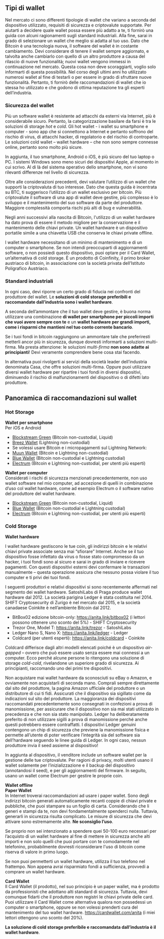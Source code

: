 ## Tipi di wallet

Nel mercato ci sono differenti tipologie di wallet che variano a seconda del dispositivo utilizzato, requisiti di sicurezza e criptovalute supportate. Per aiutarti a decidere quale wallet possa essere più adatto a te, ti fornirò una guida con alcuni ragionamenti sugli standard industriali. Alla fine, sarai in grado di selezionare un wallet che meglio si adatta al tuo uso. Dato che Bitcoin è una tecnologia nuova, il software del wallet è in costante cambiamento. Devi considerare di tenere il wallet sempre aggiornato, e talvolta anche cambiarlo con quello di un altro produttore a causa del rilascio di nuove funzionalità; nuovi wallet vengono immessi in continuazione nel mercato. Questa cosa non deve scoraggiarti, voglio solo informarti di questa possibilità. Nel corso degli ultimi anni ho utilizzato numerosi wallet al fine di testarli o per essere in grado di sfruttare nuove funzionalità. Pertanto, ti fornirò delle raccomandazioni di wallet che io stessa ho utilizzato e che godono di ottima reputazione tra gli esperti dell’industria.

### Sicurezza del wallet

Più un software wallet è resistente ad attacchi da esterni via Internet, più è considerabile sicuro. Pertanto, la categorizzazione basilare da farsi è tra le soluzioni di storage _hot_ e _cold_. Gli hot wallet - i wallet su smartphone e computer - sono app che si connettono a Internet e pertanto soffrono del rischio di virus, di attacchi hacker, di regolatorio e del rischio di controparte. Le soluzioni cold wallet – wallet hardware – che non sono sempre connesse online, pertanto sono molto più sicure.

In aggiunta, il tuo smartphone, Android o iOS, è più sicuro del tuo laptop o PC. I sistemi Windows sono meno sicuri dei dispositivi Apple, al momento in cui scrivo. Al di là del sistema operativo dello smartphone, non vi sono rilevanti differenze nel livello di sicurezza.

Oltre alle considerazioni precedenti, devi valutare l’utilizzo di un wallet che supporti la criptovaluta di tuo interesse. Dato che questa guida è incentrata su BTC, ti suggerisco l’utilizzo di un wallet esclusivo per bitcoin. Più criptovalute il software di una app di wallet deve gestire, più complesso è lo sviluppo e il mantenimento del suo software da parte del produttore. Maggiore complessità comporta rischi più alti di bug e vulnerabilità.

Negli anni successivi alla nascita di Bitcoin, l'utilizzo di un wallet hardware ha dato prova di essere il metodo migliore per la conservazione e il mantenimento delle chiavi private. Un wallet hardware è un dispositivo portatile simile a una chiavetta USB che conserva le chiavi private offline.

I wallet hardware necessitano di un minimo di mantenimento e di un computer o smartphone. Se non intendi preoccuparti di aggiornamenti software, o non possiedi questo dispositivo, puoi optare per il Card Wallet, un’alternativa di cold storage. È un prodotto di Coinfinity, il primo broker austriaco di bitcoin, in associazione con la società privata dell’Istituto Poligrafico Austriaco.

### Standard industriali
In ogni caso, devi riporre un certo grado di fiducia nei confronti del produttore del wallet. Le **soluzioni di cold storage preferibili e raccomandate dall’industria sono i wallet hardware**.

A seconda dell’ammontare che il tuo wallet deve gestire, è buona norma utilizzare una combinazione **di wallet per smartphone per piccoli importi che vuoi avere sempre con te** e un **wallet hardware per grandi importi, come i risparmi che mantieni nel tuo conto corrente bancario**.

Se i tuoi fondi in bitcoin raggiungono un ammontare tale che preferiresti metterli ancor più in sicurezza, dunque dovresti informarti a soluzioni multi-firma. Ma presta attenzione: le soluzioni _multi-firma_ **non sono adatte ai principianti**! Devi veramente comprendere bene cosa stai facendo.

In alternativa puoi rivolgerti ai servizi della società leader dell’industria denominata Casa, che offre soluzioni multi-firma. Oppure puoi utilizzare diversi wallet hardware per ripartire i tuoi fondi in diversi dispositivi, diminuendo il rischio di malfunzionamenti del dispositivo o di difetti lato produttore.

## Panoramica di raccomandazioni sul wallet

### Hot Storage

**Wallet per smartphone**  
Per iOS e Android
* [Blockstream Green](https://blockstream.com/green/) (Bitcoin non-custodial, Liquid)
* [Breez Wallet](https://breez.technology/) (Lightning non-custodial)
* Se volessi usare Bitcoin e i micropagamenti sul Lightning Network:
* [Muun Wallet](https://muun.com/) (Bitcoin e Lightning non-custodial)
* [Blue Wallet](https://bluewallet.io/) (Bitcoin non-custodial e Lightning custodial)
* [Electrum](https://electrum.org) (Bitcoin e Lightning non-custodial, per utenti più esperti)

**Wallet per computer**  
Considerati i rischi di sicurezza menzionati precedentemente, non uso wallet software nel mio computer, ad accezione di quelli in combinazione d’uso col wallet hardware, come ad esempio Electrum o il software nativo del produttore del wallet hardware.

* [Blockstream Green](https://blockstream.com/green/) (Bitcoin non-custodial, Liquid)
* [Blue Wallet](https://bluewallet.io/) (Bitcoin non-custodial e Lightning custodial)
* [Electrum](https://electrum.org) (Bitcoin e Lightning non-custodial, per utenti più esperti)

### Cold Storage
**Wallet hardware**

I wallet hardware gestiscono le tue coin, gli indirizzi bitcoin e le relativi chiavi private associate senza mai “sfiorare” Internet. Anche se il tuo dispositivo fosse infettato da virus o fosse stato compromesso da un hacker, i tuoi fondi sono al sicuro e sarai in grado di inviare e ricevere pagamenti. Con questi dispositivi esterni devi confermare le transazioni manualmente – questa operazione assicura che nessuno possa violare il tuo computer e ti privi dei tuoi fondi.

I seguenti produttori e relativi dispositivi si sono recentemente affermati nel segmento dei wallet hardware. SatoshiLabs di Praga produce wallet hardware dal 2012. La società parigina Ledger è stata costituita nel 2014. SHIFT Cryptosecurity di Zurigo è nel mercato dal 2015, e la società canadaese Coinkite è nell’ambiente Bitcoin dal 2012.

* BitBox02 edizione bitcoin-only: https://anita.link/bitbox02 (i lettori possono ottenere uno sconto del 5%) - SHIFT Cryptosecurity
* Trezor One, Model T: https://anita.link/trezor - SatoshiLabs
* Ledger Nano S, Nano X: https://anita.link/ledger - Ledger
* Coldcard (per utenti esperti): https://anita.link/coldcard - Coinkite

Coldcard differisce dagli altri modelli elencati poiché è un dispositivo _air-gapped_ – ovvero che può essere usato senza essere mai connessi a un computer. Ecco perché alcune persone lo ritengono una soluzione di storage _cold-cold_, rivelandone un superiore grado di sicurezza. Ai principianti, raccomando uno dei primi tre dispositivi.

Non acquistare mai wallet hardware da sconosciuti su eBay o Amazon, e ovviamente non acquistarli di seconda mano. Comprali sempre direttamente dal sito del produttore, la pagina Amazon ufficiale del produttore o un distributore di cui ti fidi. Assicurati che il dispositivo sia sigillato come da indicazioni sul sito del produttore. La maggioranza dei dispositivi raccomandati precedentemente sono consegnati in confezioni a prova di manomissione, per assicurare che il dispositivo non sia mai stati utilizzato in precedenza e che non sia stato manipolato. Ledger ha deliberatamente preferito di non utilizzare sigilli a prova di manomissione perché anche questi potrebbero essere contraffatti. I dispositivi Ledger genuini contengono un chip di sicurezza che previene la manomissione fisica e permette all’utente di poter verificare l’integrità sia del software sia dell’hardware seguendo le linee guida di Ledger. In ogni caso, nessun produttore invia il seed assieme al dispositivo!

In aggiunta al dispositivo, il venditore include un software wallet per la gestione delle tue criptovalute. Per ragioni di privacy, molti utenti usano il wallet solamente per l’inizializzazione e il backup del dispositivo (annotandosi il seed), e per gli aggiornamenti del firmware. In seguito, usano un wallet come Electrum per gestire le proprie coin.

**Wallet offline**  
**Paper Wallet**  
In Internet troverai raccomandazioni ad usare i paper wallet. Sono degli indirizzi bitcoin generati automaticamente recanti coppie di chiavi private e pubbliche, che puoi stampare su un foglio di carta. Considerando che li generi e stampi da te, non devi fondamentalmente spenderci nulla. Tuttavia, generarli in sicurezza risulta complicato. Le misure di sicurezza che devi attivare sono estremamente alte. **Ne sconsiglio l’uso**.

Se proprio non sei intenzionato a spendere quei 50-100 euro necessari per l’acquisto di un wallet hardware al fine di mettere in sicurezza anche alti importi e non solo quelli che puoi portare con te comodamente nel telefonino, probabilmente dovresti riconsiderare l'uso di bitcoin come riserva di valore in primo luogo.

Se non puoi permetterti un wallet hardware, utilizza il tuo telefono nel frattempo. Non appena avrai risparmiato fondi a sufficienza, provvedi a comprare un wallet hardware.

**Card Wallet**  
Il Card Wallet (il prodotto), nel suo principio è un paper wallet, ma è prodotto da professionisti che adottano alti standard di sicurezza. Tuttavia, devi comunque fidarti che il produttore non registri le chiavi private delle card. Puoi utilizzare il Card Wallet come alternativa qualora non possedessi un computer o smartphone, oppure se non volessi prenderti cura del mantenimento del tuo wallet hardware. https://cardwallet.com/anita (i miei lettori ottengono uno sconto del 20%).

**La soluzione di cold storage preferibile e raccomandata dall’industria è il wallet hardware**.
